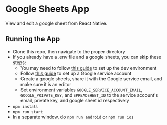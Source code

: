 # Google Sheets App
View and edit a google sheet from React Native. 

## Running the App
- Clone this repo, then navigate to the proper directory
- If you already have a .env file and a google sheets, you can skip these steps:
  - You may need to follow [this guide](https://reactnative.dev/docs/environment-setup) to set up the dev environment
  - Follow [this guide](https://theoephraim.github.io/node-google-spreadsheet/#/guides/authentication?id=service-account) to set up a Google service account
  - Create a google sheets, share it with the Google service email, and make sure it is an editor
  - Set environment variables `GOOGLE_SERVICE_ACCOUNT_EMAIL`, `GOOGLE_PRIVATE_KEY`, and `SPREADSHEET_ID` to the service account's email, private key, and google sheet id respectively
- `npm install`
- `npm run start`
- In a separate window, do `npm run android` or `npm run ios`

